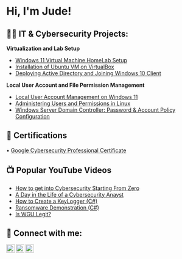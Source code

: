 <h1>Hi, I'm Jude! </h1>

<h2>👨‍💻 IT & Cybersecurity Projects:</h2>

<b>Virtualization and Lab Setup</b>
- [Windows 11 Virtual Machine HomeLab Setup](https://github.com/Judeorabueze/Windows-11-Virtual-Homelab-Setup)
- [Installation of Ubuntu VM on VirtualBox](https://github.com/Judeorabueze/Installation-of-Ubuntu-Linux-on-a-Virtual-Machine-VM-)
- [Deploying Active Directory and Joining Windows 10 Client](https://github.com/Judeorabueze/Active-Directory-Setup-with-Windows-10-Client)
  
<b>Local User Account and File Permission Management</b>
 - [Local User Account Management on Windows 11](https://github.com/Judeorabueze/Local-User-Account-Management/blob/main/README.md)
 - [Administering Users and Permissions in Linux](https://github.com/Judeorabueze/Administering-Users-in-Linux)
 - [Windows Server Domain Controller: Password & Account Policy Configuration](https://github.com/Judeorabueze/Password-Account-Policy-Configuration-in-Windows-Server-Domain-Controller/tree/main)

<h2>🏅 Certifications</h2>

• [Google Cybersecurity Professional Certificate](https://www.credly.com/badges/aabde994-9b62-468e-9d47-364c41946ad5/public_url)

<h2>📺 Popular YouTube Videos</h2>

- [How to get into Cybersecurity Starting From Zero](https://www.youtube.com/watch?v=a83ASGn_V_s)
- [A Day in the Life of a Cybersecurity Anayst](https://www.youtube.com/watch?v=uHy3oM7NnoU)
- [How to Create a KeyLogger (C#)](https://www.youtube.com/watch?v=N-L9hklSlNk)
- [Ransomware Demonstration (C#)](https://www.youtube.com/watch?v=OfvdQeh79s0)
- [Is WGU Legit?](https://www.youtube.com/watch?v=E2MwRWxDBkA)

<h2> 🤳 Connect with me:</h2>

[<img align="left" alt="JoshMadakor | Twitter" width="22px" src="https://cdn.jsdelivr.net/npm/simple-icons@v3/icons/twitter.svg" />][twitter]
[<img align="left" alt="JoshMadakor | LinkedIn" width="22px" src="https://cdn.jsdelivr.net/npm/simple-icons@v3/icons/linkedin.svg" />][linkedin]
[<img align="left" alt="JoshMadakor | Instagram" width="22px" src="https://cdn.jsdelivr.net/npm/simple-icons@v3/icons/instagram.svg" />][instagram]

[twitter]: https://twitter.com/joshmadakor
[instagram]: https://www.instagram.com/joshmadakor/
[linkedin]: https://www.linkedin.com/in/jude-orabueze/

<!--
**joshmadakor1/joshmadakor1** is a ✨ _special_ ✨ repository because its `README.md` (this file) appears on your GitHub profile.

Here are some ideas to get you started:

- 🔭 I’m currently working on ...
- 🌱 I’m currently learning ...
- 👯 I’m looking to collaborate on ...
- 🤔 I’m looking for help with ...
- 💬 Ask me about ...
- 📫 How to reach me: ...
- 😄 Pronouns: ...
- ⚡ Fun fact: ...
-->
